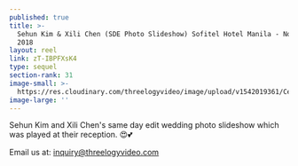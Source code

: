 ```yaml
---
published: true
title: >-
  Sehun Kim & Xili Chen (SDE Photo Slideshow) Sofitel Hotel Manila - November
  2018
layout: reel
link: zT-IBPFXsK4
type: sequel
section-rank: 31
image-small: >-
  https://res.cloudinary.com/threelogyvideo/image/upload/v1542019361/Celine_a.jpg
image-large: ''
---
```

Sehun Kim and Xili Chen's same day edit wedding photo slideshow which was played at their reception. 😍💕 

Email us at: inquiry@threelogyvideo.com 
